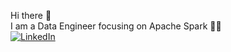 Hi there 👋 <br>
I am a Data Engineer focusing on Apache Spark :man_technologist: <br>
<a href="https://www.linkedin.com/in/min-thura-z-8929b8132/" target="_blank"><img src="https://img.shields.io/badge/LinkedIn--_.svg?style=social&logo=linkedin" alt="LinkedIn" ></a>

